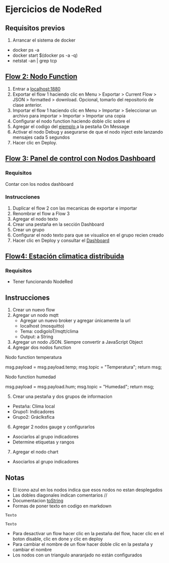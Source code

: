 # Ejercicios de NodeRed

## Requisitos previos

1. Arrancar el sistema de docker
- docker ps -a
- docker start $(docker ps -a -q)
- netstat -an | grep tcp

## [Flow 2: Nodo Function](https://edu.codigoiot.com/mod/lesson/view.php?id=3896&pageid=3821)

1. Entrar a [localhost:1880](http://localhost:1880)
2. Exportar el flow 1 haciendo clic en Menu > Exportar > Current Flow > JSON > formatted > download. Opcional, tomarlo del repositorio de clase anterior.
3. Importar el flow 1 haciendo clic en Menu > Importar > Seleccionar un archivo para importar > Importar > Importar una copia
4. Configurar el nodo function haciendo doble clic sobre el
5. Agregar el codigo del [ejemplo ](https://edu.codigoiot.com/mod/lesson/view.php?id=3896&pageid=3824) a la pestaña On Message
6. Activar el nodo Debug y asegurarse de que el nodo inject este lanzando mensajes cada 5 segundos
7. Hacer clic en Deploy.

## [Flow 3: Panel de control con Nodos Dashboard](https://edu.codigoiot.com/mod/lesson/view.php?id=3897)

### Requisitos
Contar con los nodos dashboard

### Instrucciones

1. Duplicar el flow 2 con las mecanicas de exportar e importar
2. Renombrar el flow a Flow 3
3. Agregar el nodo texto
4. Crear una pestaña en la sección Dashboard
5. Crear un grupo
6. Configurar el nodo texto para que se visualice en el grupo recien creado
7. Hacer clic en Deploy y consultar el [Dashboard](http://localhost:1880/ui)

## [Flow4: Estación climatica distribuida](https://edu.codigoiot.com/mod/lesson/view.php?id=3899)

### Requisitos

- Tener funcionando NodeRed

## Instrucciones

1. Crear un nuevo flow
2. Agregar un nodo mqtt
	- Agregar un nuevo broker y agregar únicamente la url
	- localhost (mosquitto)
	- Tema: codigoIoT/mqtt/clima
	- Output: a String
3. Agregar un nodo JSON. Siempre convertir a JavaScript Object
4. Agregar dos nodos function

Nodo function temperatura

msg.payload = msg.payload.temp;
msg.topic = "Temperatura";
return msg;

Nodo function humedad

msg.payload = msg.payload.hum;
msg.topic = "Humedad";
return msg;

5. Crear una pestaña y dos grupos de informacion
- Pestaña: Clima local
- Grupo1: Indicadores
- Grupo2: Gráclksfica
6. Agregar 2 nodos gauge y configurarlos
- Asociarlos al grupo indicadores
- Determine etiquetas y rangos
7. Agregar el nodo chart
- Asociarlos al grupo indicadores




## Notas

- El icono azul en los nodos indica que esos nodos no estan desplegados
- Las dobles diagonales indican comentarios //
- Documentacion [toString](https://nodejs.org/api/buffer.html#buftostringencoding-start-end)
- Formas de poner texto en codigo en markdown

~~~
Texto
~~~

```
Texto
```
- Para desactivar un flow hacer clic en la pestaña del flow, hacer clic en el boton disable, clic en done y clic en deploy
- Para cambiar el nombre de un flow hacer doble clic en la pestaña y cambiar el nombre
- Los nodos con un triangulo anaranjado no están configurados


